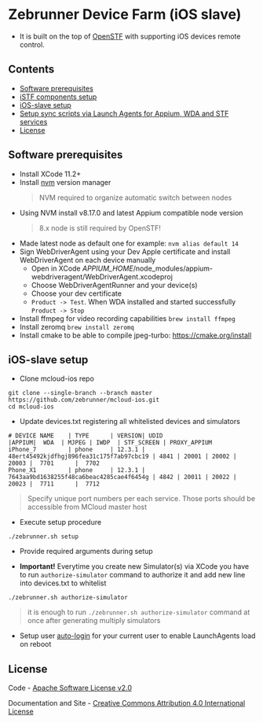 Zebrunner Device Farm (iOS slave)
==================

* It is built on the top of [OpenSTF](https://github.com/openstf) with supporting iOS devices remote control.

## Contents
* [Software prerequisites](#software-prerequisites)
* [iSTF components setup](#istf-components-setup)
* [iOS-slave setup](#ios-slave-setup)
* [Setup sync scripts via Launch Agents for Appium, WDA and STF services](#setup-sync-scripts-via-launch-agents-for-appium-wda-and-stf-services)
* [License](#license)

## Software prerequisites
* Install XCode 11.2+
* Install [nvm](https://github.com/nvm-sh/nvm) version manager
  > NVM required to organize automatic switch between nodes
* Using NVM install v8.17.0 and latest Appium compatible node version
  > 8.x node is still required by OpenSTF!
* Made latest node as default one for example:
  `nvm alias default 14`
* Sign WebDriverAgent using your Dev Apple certificate and install WebDriverAgent on each device manually
  * Open in XCode <i>APPIUM_HOME</i>/node_modules/appium-webdriveragent/WebDriverAgent.xcodeproj
  * Choose WebDriverAgentRunner and your device(s)
  * Choose your dev certificate
  * `Product -> Test`. When WDA installed and started successfully `Product -> Stop`
* Install ffmpeg for video recording capabilities
  `brew install ffmpeg`
* Install zeromq
  `brew install zeromq`
* Install cmake to be able to compile jpeg-turbo: https://cmake.org/install

## iOS-slave setup
* Clone mcloud-ios repo
```
git clone --single-branch --branch master https://github.com/zebrunner/mcloud-ios.git
cd mcloud-ios
```

* Update devices.txt registering all whitelisted devices and simulators
```
# DEVICE NAME    | TYPE      | VERSION| UDID                                     |APPIUM|  WDA  | MJPEG | IWDP  | STF_SCREEN | PROXY_APPIUM
iPhone_7         | phone     | 12.3.1 | 48ert45492kjdfhgj896fea31c175f7ab97cbc19 | 4841 | 20001 | 20002 | 20003 |  7701      |  7702
Phone_X1         | phone     | 12.3.1 | 7643aa9bd1638255f48ca6beac4285cae4f6454g | 4842 | 20011 | 20022 | 20023 |  7711      |  7712
```

  > Specify unique port numbers per each service. Those ports should be accessible from MCloud master host

* Execute setup procedure
```
./zebrunner.sh setup
```

* Provide required arguments during setup

* <b>Important!</b> Everytime you create new Simulator(s) via XCode you have to run `authorize-simulator` command to authorize it and add new line into devices.txt to whitelist
```
./zebrunner.sh authorize-simulator
```
  > it is enough to run `./zebrunner.sh authorize-simulator` command at once after generating multiply simulators

* Setup user [auto-login](https://support.apple.com/en-us/HT201476) for your current user to enable LaunchAgents load on reboot

## License
Code - [Apache Software License v2.0](http://www.apache.org/licenses/LICENSE-2.0)

Documentation and Site - [Creative Commons Attribution 4.0 International License](http://creativecommons.org/licenses/by/4.0/deed.en_US)
